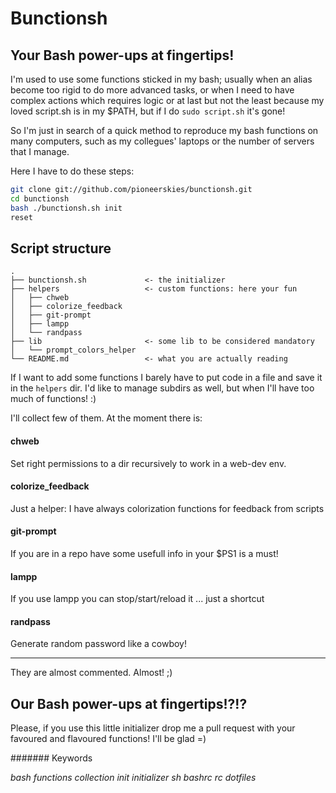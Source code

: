 # Bunctionsh

## Your Bash power-ups at fingertips!

I'm used to use some functions sticked in my bash; usually when an alias become
too rigid to do more advanced tasks, or when I need to have complex actions which
requires logic or at last but not the least because my loved script.sh is in my
$PATH, but if I do ```sudo script.sh``` it's gone!

So I'm just in search of a quick method to reproduce my bash functions on many
computers, such as my collegues' laptops or the number of servers that I manage.

Here I have to do these steps:

```bash
git clone git://github.com/pioneerskies/bunctionsh.git
cd bunctionsh
bash ./bunctionsh.sh init
reset
```

## Script structure

```
.
├── bunctionsh.sh             <- the initializer
├── helpers                   <- custom functions: here your fun
│   ├── chweb
│   ├── colorize_feedback
│   ├── git-prompt
│   ├── lampp
│   └── randpass
├── lib                       <- some lib to be considered mandatory
│   └── prompt_colors_helper
└── README.md                 <- what you are actually reading
```

If I want to add some functions I barely have to put code in a file and save it
in the ```helpers``` dir. I'd like to manage subdirs as well, but when I'll have
too much of functions! :)

I'll collect few of them. At the moment there is:

#### chweb
Set right permissions to a dir recursively to work in a web-dev env.

#### colorize_feedback
Just a helper: I have always colorization functions for feedback from scripts

#### git-prompt
If you are in a repo have some usefull info in your $PS1 is a must!

#### lampp
If you use lampp you can stop/start/reload it ... just a shortcut

#### randpass
Generate random password like a cowboy!

___

They are almost commented. Almost! ;)

## Our Bash power-ups at fingertips!?!?

Please, if you use this little initializer drop me a pull request with your
favoured and flavoured functions! I'll be glad =)



####### Keywords

*bash functions collection init initializer sh bashrc rc dotfiles*